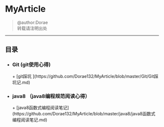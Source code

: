 # MyArticle
> @author:Dorae  
> 转载请注明出处

----

## 目录

+ <h3>Git (git使用心得)</h3>
	+ [git踩坑 ](https://github.com/Dorae132/MyArticle/blob/master/Git/Git踩坑记.md)
+ <h3>java8 （java8编程规范阅读心得）</h3>
	+ [java8函数式编程阅读笔记](https://github.com/Dorae132/MyArticle/blob/master/java8/java8函数式编程阅读笔记.md)